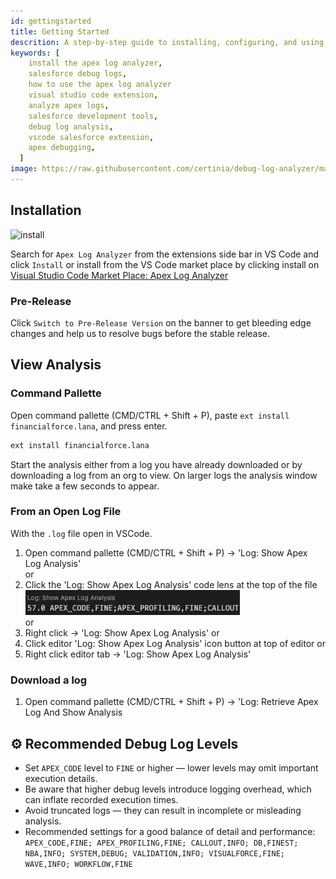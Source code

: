 ```yaml
---
id: gettingstarted
title: Getting Started
descrition: A step-by-step guide to installing, configuring, and using the Apex Log Analyzer extension for Visual Studio Code to analyze Salesforce Apex debug logs efficiently.
keywords: [
    install the apex log analyzer,
    salesforce debug logs,
    how to use the apex log analyzer
    visual studio code extension,
    analyze apex logs,
    salesforce development tools,
    debug log analysis,
    vscode salesforce extension,
    apex debugging,
  ]
image: https://raw.githubusercontent.com/certinia/debug-log-analyzer/main/lana/assests/v1.18/lana-timeline.png
---
```


## Installation

![install](https://raw.githubusercontent.com/certinia/debug-log-analyzer/main/lana/assests/v1.18/lana-install.webp)

Search for `Apex Log Analyzer` from the extensions side bar in VS Code and click `Install` or
install from the VS Code market place by clicking install on [Visual Studio Code Market Place: Apex Log Analyzer](https://marketplace.visualstudio.com/items?itemName=financialforce.lana)

### Pre-Release

Click `Switch to Pre-Release Version` on the banner to get bleeding edge changes and help us to resolve bugs before the stable release.

## View Analysis

### Command Pallette

Open command pallette (CMD/CTRL + Shift + P), paste `ext install financialforce.lana`, and press enter.

```sh
ext install financialforce.lana
```

Start the analysis either from a log you have already downloaded or by downloading a log from an org to view.
On larger logs the analysis window make take a few seconds to appear.

### From an Open Log File

With the `.log` file open in VSCode.

1. Open command pallette (CMD/CTRL + Shift + P) -> 'Log: Show Apex Log Analysis'\
   or
1. Click the 'Log: Show Apex Log Analysis' code lens at the top of the file\
   ![Screenshot showing the Log: Show Apex Log Analysis code lense in a log file](https://raw.githubusercontent.com/certinia/debug-log-analyzer/main/lana/assests/v1.18/lana-showanalysis-lens.webp)\
   or
1. Right click -> 'Log: Show Apex Log Analysis'
   or
1. Click editor 'Log: Show Apex Log Analysis' icon button at top of editor
   or
1. Right click editor tab -> 'Log: Show Apex Log Analysis'

### Download a log

1. Open command pallette (CMD/CTRL + Shift + P) -> 'Log: Retrieve Apex Log And Show Analysis

## ⚙️ Recommended Debug Log Levels

- Set `APEX_CODE` level to `FINE` or higher — lower levels may omit important execution details.
- Be aware that higher debug levels introduce logging overhead, which can inflate recorded execution times.
- Avoid truncated logs — they can result in incomplete or misleading analysis.
- Recommended settings for a good balance of detail and performance: `APEX_CODE,FINE; APEX_PROFILING,FINE; CALLOUT,INFO; DB,FINEST; NBA,INFO; SYSTEM,DEBUG; VALIDATION,INFO; VISUALFORCE,FINE; WAVE,INFO; WORKFLOW,FINE`
